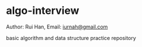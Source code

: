 algo-interview
==============
Author: Rui Han,
Email: iurnah@gmail.com

basic algorithm and data structure practice repository

